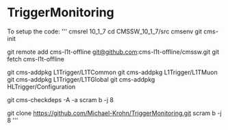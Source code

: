 # TriggerMonitoring

To setup the code:
'''
cmsrel 10_1_7
cd CMSSW_10_1_7/src
cmsenv
git cms-init

git remote add cms-l1t-offline git@github.com:cms-l1t-offline/cmssw.git
git fetch cms-l1t-offline

git cms-addpkg L1Trigger/L1TCommon
git cms-addpkg L1Trigger/L1TMuon
git cms-addpkg L1Trigger/L1TGlobal
git cms-addpkg HLTrigger/Configuration

git cms-checkdeps -A -a
scram b -j 8

git clone https://github.com/Michael-Krohn/TriggerMonitoring.git
scram b -j 8
'''
